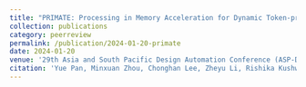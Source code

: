 ```yaml
---
title: "PRIMATE: Processing in Memory Acceleration for Dynamic Token-pruning Transformers"
collection: publications
category: peerreview
permalink: /publication/2024-01-20-primate
date: 2024-01-20
venue: '29th Asia and South Pacific Design Automation Conference (ASP-DAC)'
citation: 'Yue Pan, Minxuan Zhou, Chonghan Lee, Zheyu Li, Rishika Kushwah, Vijaykrishnan Narayanan, and Tajana Rosing, “PRIMATE: Processing in Memory Acceleration for Dynamic Token-pruning Transformers”, 29th Asia and South Pacific Design Automation Conference (ASP-DAC), 2024'
---
```

